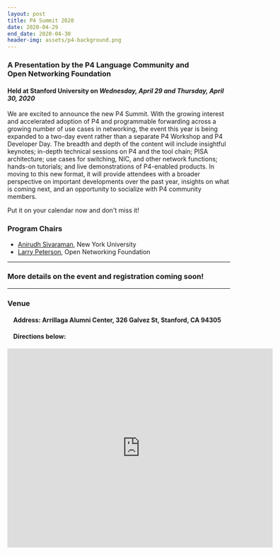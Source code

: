 ```yaml
---
layout: post
title: P4 Summit 2020
date: 2020-04-29
end_date: 2020-04-30
header-img: assets/p4-background.png
---
```


### A Presentation by the P4 Language Community and <br /> Open Networking Foundation  
#### Held at Stanford University on *Wednesday, April 29 and Thursday, April 30, 2020* 

We are excited to announce the new P4 Summit. With the growing interest and accelerated adoption of P4 and programmable forwarding across a growing number of use cases in networking, the event this year is being expanded to a two-day event rather than a separate P4 Workshop and P4 Developer Day. The breadth and depth of the content will include insightful keynotes; in-depth technical sessions on P4 and the tool chain; PISA architecture; use cases for switching, NIC, and other network functions; hands-on tutorials; and live demonstrations of P4-enabled products. In moving to this new format, it will provide attendees with a broader perspective on important developments over the past year, insights on what is coming next, and an opportunity to socialize with P4 community members. 

Put it on your calendar now and don't miss it! 

### Program Chairs
* [Anirudh Sivaraman](https://cs.nyu.edu/~anirudh/), New York University
* [Larry Peterson](https://www.opennetworking.org/executive-team/#bio-Larry-Peterson), Open Networking Foundation

---

### **More details on the event and registration coming soon!**

---
### Venue
#### &nbsp;&nbsp;&nbsp;&nbsp;Address: Arrillaga Alumni Center, 326 Galvez St, Stanford, CA 94305
#### &nbsp;&nbsp;&nbsp;&nbsp;Directions below:

<iframe src="https://www.google.com/maps/embed?pb=!1m18!1m12!1m3!1d3168.2722083658236!2d-122.16701278469225!3d37.43067377982362!2m3!1f0!2f0!3f0!3m2!1i1024!2i768!4f13.1!3m3!1m2!1s0x808fbb28416493a7%3A0x778a60994d7a5e4c!2sFrances+C.+Arrillaga+Alumni+Center!5e0!3m2!1sen!2sus!4v1526996941379" width="600" height="450" frameborder="0" style="border:0" allowfullscreen></iframe>
